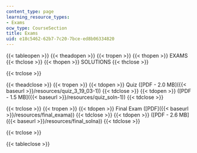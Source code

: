 ```yaml
---
content_type: page
learning_resource_types:
- Exams
ocw_type: CourseSection
title: Exams
uid: e18c5462-62b7-7c20-7bce-ed8b06334820
---
```


{{< tableopen >}}
{{< theadopen >}}
{{< tropen >}}
{{< thopen >}}
EXAMS
{{< thclose >}}
{{< thopen >}}
SOLUTIONS
{{< thclose >}}

{{< trclose >}}

{{< theadclose >}}
{{< tropen >}}
{{< tdopen >}}
Quiz ([PDF - 2.0 MB]({{< baseurl >}}/resources/quiz_3_19_03-1))
{{< tdclose >}}
{{< tdopen >}}
([PDF - 1.5 MB]({{< baseurl >}}/resources/quiz_soln-1))
{{< tdclose >}}

{{< trclose >}}
{{< tropen >}}
{{< tdopen >}}
Final Exam ([PDF]({{< baseurl >}}/resources/final_exama))
{{< tdclose >}}
{{< tdopen >}}
([PDF - 2.6 MB]({{< baseurl >}}/resources/final_solna))
{{< tdclose >}}

{{< trclose >}}

{{< tableclose >}}